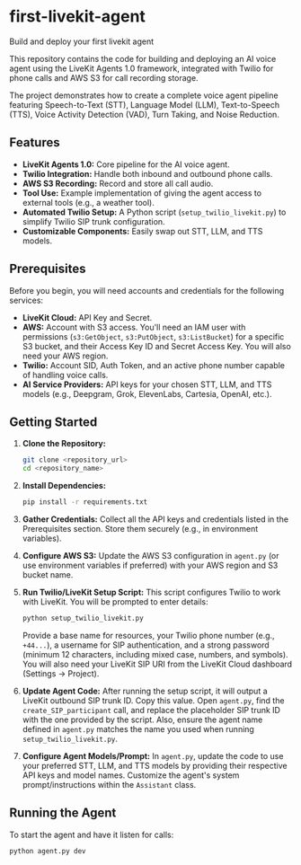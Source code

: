 # first-livekit-agent
Build and deploy your first livekit agent

This repository contains the code for building and deploying an AI voice agent using the LiveKit Agents 1.0 framework, integrated with Twilio for phone calls and AWS S3 for call recording storage.

The project demonstrates how to create a complete voice agent pipeline featuring Speech-to-Text (STT), Language Model (LLM), Text-to-Speech (TTS), Voice Activity Detection (VAD), Turn Taking, and Noise Reduction.

## Features

*   **LiveKit Agents 1.0:** Core pipeline for the AI voice agent.
*   **Twilio Integration:** Handle both inbound and outbound phone calls.
*   **AWS S3 Recording:** Record and store all call audio.
*   **Tool Use:** Example implementation of giving the agent access to external tools (e.g., a weather tool).
*   **Automated Twilio Setup:** A Python script (`setup_twilio_livekit.py`) to simplify Twilio SIP trunk configuration.
*   **Customizable Components:** Easily swap out STT, LLM, and TTS models.

## Prerequisites

Before you begin, you will need accounts and credentials for the following services:

*   **LiveKit Cloud:** API Key and Secret.
*   **AWS:** Account with S3 access. You'll need an IAM user with permissions (`s3:GetObject`, `s3:PutObject`, `s3:ListBucket`) for a specific S3 bucket, and their Access Key ID and Secret Access Key. You will also need your AWS region.
*   **Twilio:** Account SID, Auth Token, and an active phone number capable of handling voice calls.
*   **AI Service Providers:** API keys for your chosen STT, LLM, and TTS models (e.g., Deepgram, Grok, ElevenLabs, Cartesia, OpenAI, etc.).

## Getting Started

1.  **Clone the Repository:**
    ```bash
    git clone <repository_url>
    cd <repository_name>
    ```

2.  **Install Dependencies:**
    ```bash
    pip install -r requirements.txt
    ```

3.  **Gather Credentials:**
    Collect all the API keys and credentials listed in the Prerequisites section. Store them securely (e.g., in environment variables).

4.  **Configure AWS S3:**
    Update the AWS S3 configuration in `agent.py` (or use environment variables if preferred) with your AWS region and S3 bucket name.

5.  **Run Twilio/LiveKit Setup Script:**
    This script configures Twilio to work with LiveKit. You will be prompted to enter details:
    ```bash
    python setup_twilio_livekit.py
    ```
    Provide a base name for resources, your Twilio phone number (e.g., `+44...`), a username for SIP authentication, and a strong password (minimum 12 characters, including mixed case, numbers, and symbols). You will also need your LiveKit SIP URI from the LiveKit Cloud dashboard (Settings -> Project).

6.  **Update Agent Code:**
    After running the setup script, it will output a LiveKit outbound SIP trunk ID. Copy this value.
    Open `agent.py`, find the `create_SIP_participant` call, and replace the placeholder SIP trunk ID with the one provided by the script.
    Also, ensure the agent name defined in `agent.py` matches the name you used when running `setup_twilio_livekit.py`.

7.  **Configure Agent Models/Prompt:**
    In `agent.py`, update the code to use your preferred STT, LLM, and TTS models by providing their respective API keys and model names. Customize the agent's system prompt/instructions within the `Assistant` class.

## Running the Agent

To start the agent and have it listen for calls:

```bash
python agent.py dev